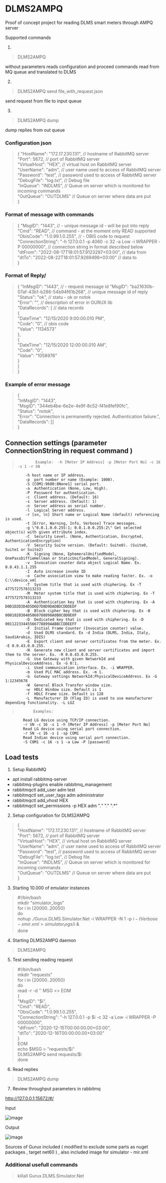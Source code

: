 # DLMS2AMPQ 
Proof of concept project for reading DLMS smart meters through AMPQ server

Supported commands 

1. 
> DLMS2AMPQ 

without parameters reads configuration and proceed commands read from MQ queue and translated to DLMS

2. 
> DLMS2AMPQ send file_with_request.json

send request from file to input queue

3. 
> DLMS2AMPQ dump 

dump replies from out queue

### Configuration json

> {
> "HostName": "172.17.230.131",  // hostname of RabbitMQ server    
> "Port": 5672, // port of RabbitMQ server  
>  "VirtualHost": "HEX", // virtual host on RabbitMQ server  
>  "UserName": "adm", // user name used to access of RabbitMQ server  
>  "Password": "test", // password used to access of RabbitMQ server  
>  "DebugFile": "log.txt",   // Debug file  
>  "InQueue": "INDLMS", // Queue on server which is monitored for incoming commands  
>  "OutQueue": "OUTDLMS" // Queue on server where data are put  
> }


### Format of message with commands

> {
>  "MsgID": "1443", // - unique message id - will be put into reply  
>  "Cmd": "READ", // command - at the moment only READ supported  
>  "ObisCode": "1.0.99.1.0.255", // - OBIS code to request  
>  "ConnectionString": "-h 127.0.0.1 -p 4060 -c 32 -a Low -i WRAPPER -P 00000000", // connection string in format described below  
>  "dtFrom": "2022-08-17T18:01:57.9123297+03:00", // data from     
>  "dtTo": "2022-08-22T18:01:57.9269498+03:00" // data to  
> }


### **Format of Reply**/

> {
>  "InMsgID": "1443", // - request message id 
>  "MsgID": "ba21630b-07af-43b1-b286-54b94f61b268", // unique message id of reply 
>  "Status": "ok", // statu - ok or notok  
>  "Error": "", // description of error in GURUX lib  
>  "DataRecords": [ // data records  
>    {  
>      "DateTime": "12/15/2020 9:00:00.010 PM",  
>      "Code": "0",  // obis code  
>      "Value": "1134573"  
>    },     
>    {  
>      "DateTime": "12/15/2020 12:00:00.010 AM",   
>      "Code": "0",  
>      "Value": "1058976"  
>    }  
>  ]  
> }  

### Example of error message 

> {  
>  "InMsgID": "1443",  
>  "MsgID": "344eb4be-6e2e-4e9f-8c52-f41e8fef90fc",  
>  "Status": "notok",  
>  "Error": "Connection is permanently rejected. Authentication failure.",  
>  "DataRecords": []  
> }  

## Connection settings (parameter ConnectionString in request command )

>             Example:  -h [Meter IP Address] -p [Meter Port No] -c 16 -s 1 -r SN
             -h host name or IP address.
             -p  port number or name (Example: 1000).
             -S [COM1:9600:8None1] serial port.
             -a  Authentication (None, Low, High).
             -P  Password for authentication.
             -c  Client address. (Default: 16)
             -s  Server address. (Default: 1)
             -n  Server address as serial number.
             -l  Logical Server address.
             -r [sn, ln] Short name or Logical Name (default) referencing is used.
             -t [Error, Warning, Info, Verbose] Trace messages.
             -g \"0.0.1.0.0.255:1; 0.0.1.0.0.255:2\" Get selected object(s) with given attribute index.
             -C  Security Level. (None, Authentication, Encrypted, AuthenticationEncryption)
             -V  Security Suite version. (Default: Suite0). (Suite0, Suite1 or Suite2)
             -K  Signing (None, EphemeralUnifiedModel, OnePassDiffieHellman or StaticUnifiedModel, GeneralSigning).
             -v  Invocation counter data object Logical Name. Ex. 0.0.43.1.1.255
             -I  Auto increase invoke ID
             -o  Cache association view to make reading faster. Ex. -o C:\\device.xml 
             -T  System title that is used with chiphering. Ex -T 4775727578313233
             -M  Meter system title that is used with chiphering. Ex -T 4775727578313233
             -A  Authentication key that is used with chiphering. Ex -A D0D1D2D3D4D5D6D7D8D9DADBDCDDDEDF
             -B  Block cipher key that is used with chiphering. Ex -B 000102030405060708090A0B0C0D0E0F
             -D  Dedicated key that is used with chiphering. Ex -D 00112233445566778899AABBCCDDEEFF
             -F  Initial Frame Counter (Invocation counter) value.
             -d  Used DLMS standard. Ex -d India (DLMS, India, Italy, SaudiArabia, IDIS)
             -E  Export client and server certificates from the meter. Ex. -E 0.0.43.0.0.255.
             -N  Generate new client and server certificates and import them to the server. Ex. -R 0.0.43.0.0.255.
             -G  Use Gateway with given NetworkId and PhysicalDeviceAddress. Ex -G 0:1.
             -i  Used communication interface. Ex. -i WRAPPER.
             -m  Used PLC MAC address. Ex. -m 1.
             -G  Gateway settings NetworkId:PhysicalDeviceAddress. Ex -G 1:12345678
             -W  General Block Transfer window size.
             -w  HDLC Window size. Default is 1
             -f  HDLC Frame size. Default is 128
             -L  Manufacturer ID (Flag ID) is used to use manufacturer depending functionality. -L LGZ            
            
>            Examples:  
            Read LG device using TCP/IP connection.    
            -r SN -c 16 -s 1 -h [Meter IP Address] -p [Meter Port No]  
            Read LG device using serial port connection.  
            -r SN -c 16 -s 1 -sp COM1  
            Read Indian device using serial port connection.  
            -S COM1 -c 16 -s 1 -a Low -P [password]  

## Load tests

1. Setup RabbitMQ

- apt install rabbitmq-server
- rabbitmq-plugins enable rabbitmq_management
- rabbitmqctl add_user adm test
- rabbitmqctl set_user_tags adm administrator
- rabbitmqctl add_vhost HEX
- rabbitmqctl set_permissions -p HEX adm ".*" ".*" ".*"


2. Setup configuration for DLMS2AMPQ

> {  
>  "HostName": "172.17.230.131",  // hostname of RabbitMQ server  
>  "Port": 5672, // port of RabbitMQ server  
>  "VirtualHost": "HEX", // virtual host on RabbitMQ server  
>  "UserName": "adm", // user name used to access of RabbitMQ server  
>  "Password": "test", // password used to access of RabbitMQ server  
>  "DebugFile": "log.txt",   // Debug file  
>  "InQueue": "INDLMS", // Queue on server which is monitored for incoming commands  
>  "OutQueue": "OUTDLMS" // Queue on server where data are put  
> }

3. Starting 10.000 of emulator instances

> #!/bin/bash  
> mkdir "simulator_logs"  
> for i in {20000..20050}  
> do  
>    nohup ./Gurux.DLMS.Simulator.Net -i WRAPPER -N 1 -p $i -t Verbose -x mir.xml > simulator_logs/$i &  
> done  

4. Starting DLMS2AMPQ daemon

> DLMS2AMPQ

5. Test sending reading request

> #!/bin/bash  
> mkdir "requests"  
> for i in {20000..20050}  
> do  
> read -r -d '' MSG << EOM  
> {  
>  "MsgID": "$i",  
>  "Cmd": "READ",  
>  "ObisCode": "1.0.99.1.0.255",  
>  "ConnectionString": "-h 127.0.0.1 -p $i -c 32 -a Low -i WRAPPER -P 00000000",  
>  "dtFrom": "2020-12-15T00:00:00.00+03:00",  
>   "dtTo": "2020-12-16T00:00:00.00+03:00"  
> }  
> EOM  
> echo $MSG > "requests/$i"  
> DLMS2AMPQ send requests/$i  
> done  

6. Read replies 

> DLMS2AMPQ dump

7. Review throughput parameters in rabbitmq


http://127.0.0.1:15672/#/

Input

![image](https://user-images.githubusercontent.com/51874217/186081763-cac95302-b0bb-493d-92d4-9052e01f1a84.png)

Output

![image](https://user-images.githubusercontent.com/51874217/186083138-2c993731-0bfa-4162-bfd0-e75394f1caca.png)


Sources of Gurux included ( modified to exclude some parts as nuget packages , target net60 ) , also included image for simulator - mir.xml

### Additional usefull commands

> killall Gurux.DLMS.Simulator.Net


